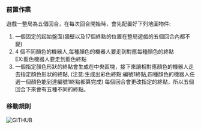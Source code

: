 ### 前置作業

遊戲一整局為五個回合，在每次回合開始時，會先配置好下列地圖物件:  

1.  一個固定的起始盤面(牆壁以及17個終點的位置在整局遊戲的五個回合內都不變)  
2. 4 個不同顏色的機器人,每種顏色的機器人要走到對應每種顏色的終點  
    EX:藍色機器人要走到藍色終點
3. 一個指定顏色形狀的終點會生成在中央區塊，接下來讓相對應顏色的機器人走去指定顏色形狀的終點,
  (注意:生成出彩色終點:編號1終點,四種顏色的機器人任選一個顏色能到達編號1終點都算完成)
  每個回合會更改指定的終點，所以五個回合下來會有五種不同的終點。
  
  
  ### 移動規則
  
  ![GITHUB](/img/p1.png)

